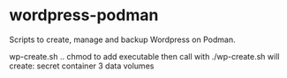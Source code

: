 # wordpress-podman
Scripts to create, manage and backup Wordpress on Podman.

wp-create.sh ..  chmod to add executable
then call with ./wp-create.sh  <blogName>
will create:
secret container
3 data volumes


